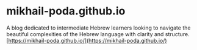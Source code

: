 # mikhail-poda.github.io
A blog dedicated to intermediate Hebrew learners looking to navigate the beautiful complexities of the Hebrew language with clarity and structure.
[https://mikhail-poda.github.io/](https://mikhail-poda.github.io/)
